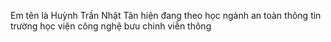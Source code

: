 Em tên là Huỳnh Trần Nhật Tân hiện đang theo học ngành an toàn thông tin trường học viện công nghệ bưu chinh viễn thông

